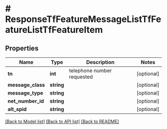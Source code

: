 # # ResponseTfFeatureMessageListTfFeatureListTfFeatureItem

## Properties

Name | Type | Description | Notes
------------ | ------------- | ------------- | -------------
**tn** | **int** | telephone number requested | [optional]
**message_class** | **string** |  | [optional]
**message_type** | **string** |  | [optional]
**net_number_id** | **string** |  | [optional]
**alt_spid** | **string** |  | [optional]

[[Back to Model list]](../../README.md#models) [[Back to API list]](../../README.md#endpoints) [[Back to README]](../../README.md)
